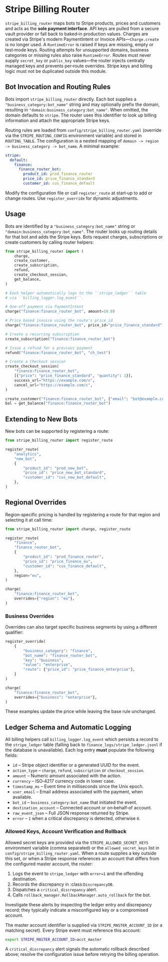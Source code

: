 # Stripe Billing Router

`stripe_billing_router` maps bots to Stripe products, prices and customers and
acts as the **sole payment interface**.  API keys are pulled from a secure vault
provider or fall back to baked‑in production values.  Charges are created via
Stripe's modern PaymentIntent or Invoice APIs—`Charge.create` is no longer
used. A `RuntimeError` is raised if keys are missing, empty or test‑mode keys.
Routing attempts for unsupported domains, business categories or missing rules
also raise `RuntimeError`.  Routes must never supply `secret_key` or
`public_key` values—the router injects centrally managed keys and prevents
per‑route overrides.  Stripe keys and billing logic must not be duplicated
outside this module.

## Bot Invocation and Routing Rules

Bots import `stripe_billing_router` directly. Each bot supplies a
`"business_category:bot_name"` string and may optionally prefix the domain,
resulting in ``"domain:business_category:bot_name"``.  When omitted, the domain
defaults to ``stripe``.  The router uses this identifier to look up billing
information and attach the appropriate Stripe keys.

Routing rules are loaded from ``config/stripe_billing_router.yaml`` (override
via the ``STRIPE_ROUTING_CONFIG`` environment variable) and stored in
``ROUTING_TABLE``. The configuration is a nested mapping of
``domain -> region -> business_category -> bot_name``.  A minimal example:

```yaml
stripe:
  default:
    finance:
      finance_router_bot:
        product_id: prod_finance_router
        price_id: price_finance_standard
        customer_id: cus_finance_default
```

Modify the configuration file or call `register_route` at start‑up to add or
change routes. Use `register_override` for dynamic adjustments.

## Usage

Bots are identified by a `"business_category:bot_name"` string or
``"domain:business_category:bot_name"``.  The router looks up routing details
for that bot and adds the Stripe keys.  Bots request charges, subscriptions or
create customers by calling router helpers:

```python
from stripe_billing_router import (
    charge,
    create_customer,
    create_subscription,
    refund,
    create_checkout_session,
    get_balance,
)

# Each helper automatically logs to the ``stripe_ledger`` table
# via ``billing_logger.log_event``.

# One‑off payment via PaymentIntent
charge("finance:finance_router_bot", amount=10.0)

# Price based invoice using the route's price_id
charge("finance:finance_router_bot", price_id="price_finance_standard")

# Create a recurring subscription
create_subscription("finance:finance_router_bot")

# Issue a refund for a previous payment
refund("finance:finance_router_bot", "ch_test")

# Create a Checkout session
create_checkout_session(
    "finance:finance_router_bot",
    [{"price": "price_finance_standard", "quantity": 1}],
    success_url="https://example.com/s",
    cancel_url="https://example.com/c",
)

create_customer("finance:finance_router_bot", {"email": "bot@example.com"})
bal = get_balance("finance:finance_router_bot")
```

## Extending to New Bots

New bots can be supported by registering a route:

```python
from stripe_billing_router import register_route

register_route(
    "analytics",
    "new_bot",
    {
        "product_id": "prod_new_bot",
        "price_id": "price_new_bot_standard",
        "customer_id": "cus_new_bot_default",
    },
)
```

## Regional Overrides
Region‑specific pricing is handled by registering a route for that region and
selecting it at call time:

```python
from stripe_billing_router import charge, register_route

register_route(
    "finance",
    "finance_router_bot",
    {
        "product_id": "prod_finance_router",
        "price_id": "price_finance_eu",
        "customer_id": "cus_finance_default",
    },
    region="eu",
)

charge(
    "finance:finance_router_bot",
    overrides={"region": "eu"},
)
```

### Business Overrides

Overrides can also target specific business segments by using a different
qualifier:

```python
register_override(
    {
        "business_category": "finance",
        "bot_name": "finance_router_bot",
        "key": "business",
        "value": "enterprise",
        "route": {"price_id": "price_finance_enterprise"},
    }
)

charge(
    "finance:finance_router_bot",
    overrides={"business": "enterprise"},
)
```

These examples update the price while leaving the base rule unchanged.

## Ledger Schema and Automatic Logging

All billing helpers call ``billing_logger.log_event`` which persists a record to
the ``stripe_ledger`` table (falling back to ``finance_logs/stripe_ledger.jsonl``
if the database is unavailable).  Each log entry **must** populate the
following fields:

- ``id`` – Stripe object identifier or a generated UUID for the event.
- ``action_type`` – ``charge``, ``refund``, ``subscription`` or
  ``checkout_session``.
- ``amount`` – Numeric amount associated with the action.
- ``currency`` – ISO‑4217 currency code in lower case.
- ``timestamp_ms`` – Event time in milliseconds since the Unix epoch.
- ``user_email`` – Email address associated with the payment, when available.
- ``bot_id`` – ``business_category:bot_name`` that initiated the event.
- ``destination_account`` – Connected account or on‑behalf‑of account.
- ``raw_event_json`` – Full JSON response returned by Stripe.
- ``error`` – ``1`` when a critical discrepancy is detected, otherwise ``0``.

### Allowed Keys, Account Verification and Rollback

Allowed secret keys are provided via the ``STRIPE_ALLOWED_SECRET_KEYS``
environment variable (comma separated) or the ``allowed_secret_keys`` list in
``config/stripe_billing_router.yaml``.  When a route supplies a key outside this
set, or when a Stripe response references an account that differs from the
configured master account, the router:

1. Logs the event to ``stripe_ledger`` with ``error=1`` and the offending
   destination.
2. Records the discrepancy in :class:`DiscrepancyDB`.
3. Dispatches a ``critical_discrepancy`` alert.
4. Calls ``rollback_manager.RollbackManager.auto_rollback`` for the bot.

Investigate these alerts by inspecting the ledger entry and discrepancy record;
they typically indicate a misconfigured key or a compromised account.

The master account identifier is supplied via ``STRIPE_MASTER_ACCOUNT_ID`` (or a
matching secret).  Every Stripe event must reference this account:

```bash
export STRIPE_MASTER_ACCOUNT_ID=acct_master
```

A ``critical_discrepancy`` alert signals the automatic rollback described
above; resolve the configuration issue before retrying the billing operation.
